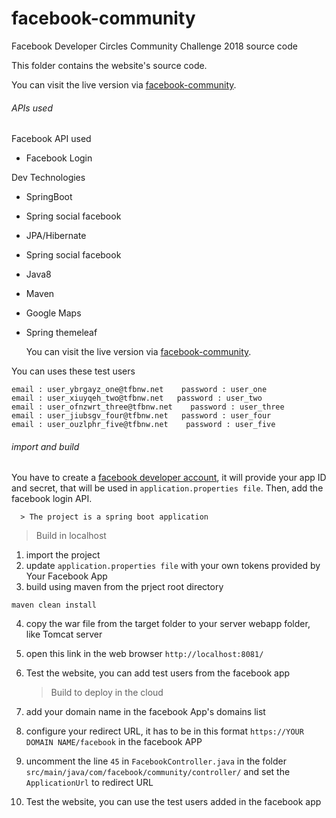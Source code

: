 # facebook-community
Facebook Developer Circles Community Challenge 2018 source code

This folder contains the website's source code.

   You can visit the live version via [facebook-community](https://facebook-community.herokuapp.com/).

###### APIs used
Facebook API used
- Facebook Login

Dev Technologies
-  SpringBoot
-  Spring social facebook
-  JPA/Hibernate
-  Spring social facebook
-  Java8
-  Maven
-  Google Maps
-  Spring themeleaf

     You can visit the live version via [facebook-community](https://facebook-community.herokuapp.com/).
     
You can uses these test users

```
email : user_ybrgayz_one@tfbnw.net    password : user_one
email : user_xiuyqeh_two@tfbnw.net   password : user_two
email : user_ofnzwrt_three@tfbnw.net    password : user_three
email : user_jiubsgv_four@tfbnw.net   password : user_four
email : user_ouzlphr_five@tfbnw.net    password : user_five
```


###### import and build

 You have to create a [facebook developer account](https://developers.facebook.com/), it will provide your app ID and secret, that will be used in `application.properties file`. Then, add the facebook login API.

      > The project is a spring boot application
  
  > Build in localhost
  
1. import the project
2. update `application.properties file` with your own tokens provided by Your Facebook App
3. build using maven from the prject root directory 
```
maven clean install
```

4. copy the war file from the target folder to your server webapp folder, like Tomcat server
5. open this link in the web browser `http://localhost:8081/`
6. Test the website, you can add test users from the facebook app

   > Build to deploy in the cloud
   
1. add your domain name in the facebook App's domains list
2. configure your redirect URL, it has to be in this format `https://YOUR DOMAIN NAME/facebook` in the facebook APP
3. uncomment the line `45` in `FacebookController.java` in the folder `src/main/java/com/facebook/community/controller/` and set the   `ApplicationUrl` to redirect URL 
6. Test the website, you can use the test users added in the facebook app
